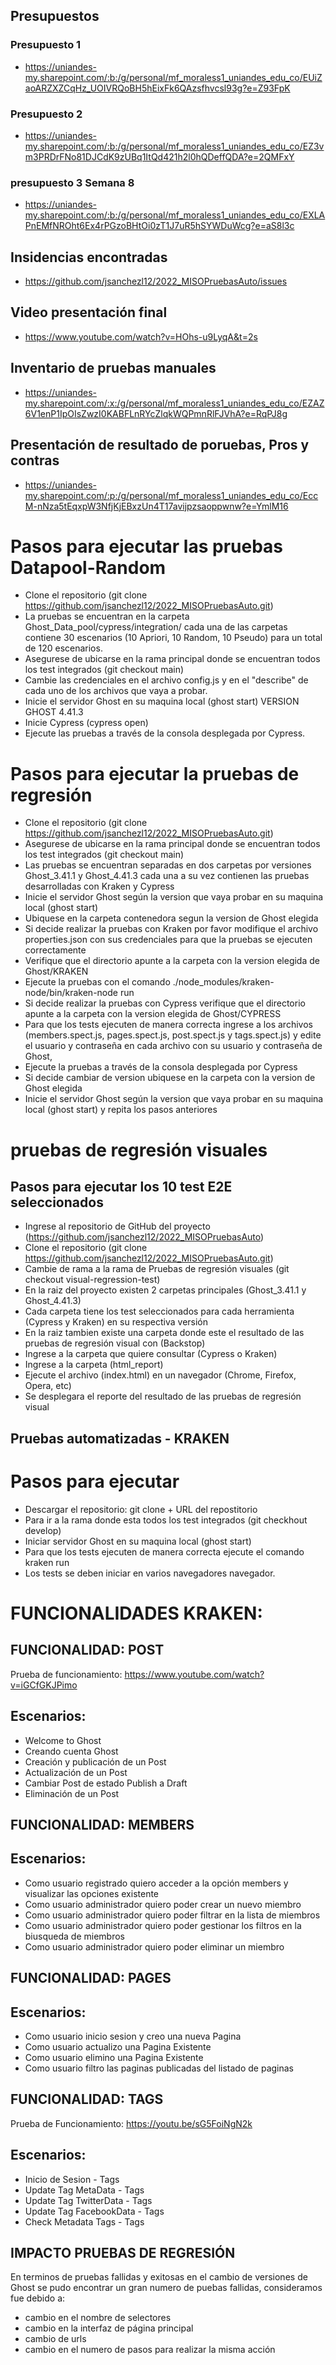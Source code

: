 
## Presupuestos

### Presupuesto 1
- https://uniandes-my.sharepoint.com/:b:/g/personal/mf_moraless1_uniandes_edu_co/EUiZaoARZXZCqHz_UOIVRQoBH5hEixFk6QAzsfhvcsl93g?e=Z93FpK

### Presupuesto 2
- https://uniandes-my.sharepoint.com/:b:/g/personal/mf_moraless1_uniandes_edu_co/EZ3vm3PRDrFNo81DJCdK9zUBq1ItQd421h2l0hQDeffQDA?e=2QMFxY

### presupuesto 3 Semana 8
- https://uniandes-my.sharepoint.com/:b:/g/personal/mf_moraless1_uniandes_edu_co/EXLAPnEMfNROht6Ex4rPGzoBHtOi0zT1J7uR5hSYWDuWcg?e=aS8l3c

## Insidencias encontradas
- https://github.com/jsanchezl12/2022_MISOPruebasAuto/issues

## Video presentación final
- https://www.youtube.com/watch?v=HOhs-u9LyqA&t=2s

## Inventario de pruebas manuales
- https://uniandes-my.sharepoint.com/:x:/g/personal/mf_moraless1_uniandes_edu_co/EZAZ6V1enP1IpOIsZwzI0KABFLnRYcZlqkWQPmnRlFJVhA?e=RqPJ8g

## Presentación de resultado de poruebas, Pros y contras 
- https://uniandes-my.sharepoint.com/:p:/g/personal/mf_moraless1_uniandes_edu_co/EccM-nNza5tEqxpW3NfjKjEBxzUn4T17avijpzsaoppwnw?e=YmlM16


# Pasos para ejecutar las pruebas Datapool-Random

- Clone el repositorio (git clone https://github.com/jsanchezl12/2022_MISOPruebasAuto.git)
- La pruebas se encuentran en la carpeta Ghost_Data_pool/cypress/integration/ cada una de las carpetas contiene 30 escenarios (10 Apriori, 10 Random, 10 Pseudo) para un total de 120 escenarios.
- Asegurese de ubicarse en la rama principal donde se encuentran todos los test integrados (git checkout main)
- Cambie las credenciales en el archivo config.js y en el "describe" de cada uno de los archivos que vaya a probar.
- Inicie el servidor Ghost en su maquina local (ghost start) VERSION GHOST 4.41.3 
- Inicie Cypress (cypress open)
- Ejecute las pruebas a través de la consola desplegada por Cypress.


# Pasos para ejecutar la pruebas de regresión
- Clone el repositorio (git clone https://github.com/jsanchezl12/2022_MISOPruebasAuto.git)
- Asegurese de ubicarse en la rama principal donde se encuentran todos los test integrados (git checkout main)
- Las pruebas se encuentran separadas en dos carpetas por versiones Ghost_3.41.1 y Ghost_4.41.3 cada una a su vez contienen las pruebas desarrolladas con Kraken y Cypress
- Inicie el servidor Ghost según la version que vaya probar en su maquina local (ghost start)
- Ubiquese en la carpeta contenedora segun la version de Ghost elegida
- Si decide realizar la pruebas con Kraken  por favor modifique el archivo properties.json con sus credenciales para que la pruebas se ejecuten correctamente
- Verifique que el directorio apunte a la carpeta con la version elegida de Ghost/KRAKEN
- Ejecute la pruebas con el comando ./node_modules/kraken-node/bin/kraken-node run
- Si decide realizar la pruebas con Cypress verifique que el directorio apunte a la carpeta con la version elegida de Ghost/CYPRESS
- Para que los tests ejecuten de manera correcta ingrese a los archivos (members.spect.js, pages.spect.js, post.spect.js y tags.spect.js) y edite el usuario y contraseña en cada archivo con su usuario y contraseña de Ghost,
- Ejecute la pruebas a través de la consola desplegada por Cypress
- Si decide cambiar de version ubiquese en la carpeta con la version de Ghost elegida
- Inicie el servidor Ghost según la version que vaya probar en su maquina local (ghost start) y repita los pasos anteriores
 
 
# pruebas de regresión visuales
## Pasos para ejecutar los 10 test E2E seleccionados
- Ingrese al repositorio de GitHub del proyecto (https://github.com/jsanchezl12/2022_MISOPruebasAuto)
- Clone el repositorio (git clone https://github.com/jsanchezl12/2022_MISOPruebasAuto.git)
- Cambie de rama a la rama de Pruebas de regresión visuales (git checkout visual-regression-test)
- En la raiz del proyecto existen 2 carpetas principales (Ghost_3.41.1 y Ghost_4.41.3)
- Cada carpeta tiene los test seleccionados para cada herramienta (Cypress y Kraken) en su respectiva versión
- En la raiz tambien existe una carpeta donde este el resultado de las pruebas de regresión visual con (Backstop)
- Ingrese a la carpeta que quiere consultar (Cypress o Kraken)
- Ingrese a la carpeta (html_report)
- Ejecute el archivo (index.html) en un navegador (Chrome, Firefox, Opera, etc)
- Se desplegara el reporte del resultado de las pruebas de regresión visual


## Pruebas automatizadas - KRAKEN
# Pasos para ejecutar
- Descargar el repositorio: git clone + URL del repostitorio
- Para ir a la rama donde esta todos los test integrados (git checkhout develop)
- Iniciar servidor Ghost en su maquina local (ghost start)
- Para que los tests ejecuten de manera correcta ejecute el comando kraken run
- Los tests se deben iniciar en varios navegadores navegador. 

# FUNCIONALIDADES KRAKEN:

## FUNCIONALIDAD: POST
Prueba de funcionamiento: https://www.youtube.com/watch?v=iGCfGKJPimo

## Escenarios:
- Welcome to Ghost
- Creando cuenta Ghost
- Creación y publicación de un Post
- Actualización de un Post
- Cambiar Post de estado Publish a Draft
- Eliminación de un Post

## FUNCIONALIDAD: MEMBERS

## Escenarios:
- Como usuario registrado quiero acceder a la opción members y visualizar las opciones existente
- Como usuario administrador quiero poder crear un nuevo miembro
- Como usuario administrador quiero poder filtrar en la lista de miembros
- Como usuario administrador quiero poder gestionar los filtros en la biusqueda de miembros
- Como usuario administrador quiero poder eliminar un miembro

## FUNCIONALIDAD: PAGES

## Escenarios:
- Como usuario inicio sesion y creo una nueva Pagina
- Como usuario actualizo una Pagina Existente
- Como usuario elimino una Pagina Existente
- Como usuario filtro las paginas publicadas del listado de paginas

## FUNCIONALIDAD: TAGS
Prueba de Funcionamiento: https://youtu.be/sG5FoiNgN2k

## Escenarios:
- Inicio de Sesion - Tags
- Update Tag MetaData - Tags
- Update Tag TwitterData - Tags
- Update Tag FacebookData - Tags
- Check Metadata Tags - Tags

## IMPACTO PRUEBAS DE REGRESIÓN
En terminos de pruebas fallidas y exitosas en el cambio de versiones de Ghost se pudo encontrar un gran numero de puebas fallidas, consideramos fue debido a:
- cambio en el nombre de selectores
- cambio en la  interfaz de página principal
- cambio de urls
- cambio en el numero de pasos para realizar la misma acción
